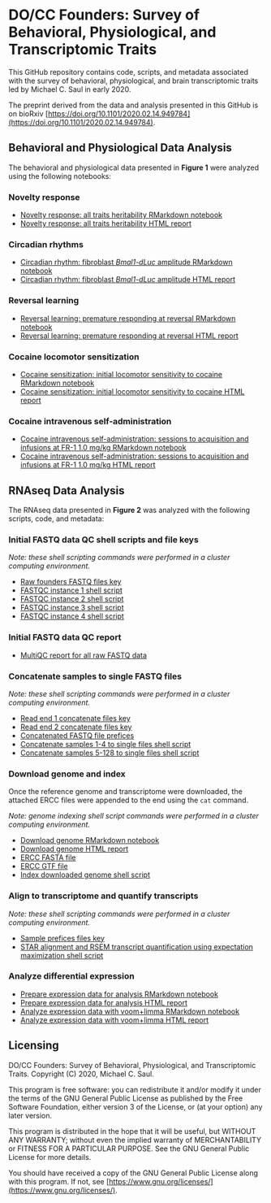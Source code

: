 # DO/CC Founders: Survey of Behavioral, Physiological, and Transcriptomic Traits

This GitHub repository contains code, scripts, and metadata associated with the survey of behavioral, physiological, and brain transcriptomic traits led by Michael C. Saul in early 2020.

The preprint derived from the data and analysis presented in this GitHub is on bioRxiv [https://doi.org/10.1101/2020.02.14.949784](https://doi.org/10.1101/2020.02.14.949784).

## Behavioral and Physiological Data Analysis

The behavioral and physiological data presented in **Figure 1** were analyzed using the following notebooks:

### Novelty response

* [Novelty response: all traits heritability RMarkdown notebook](Rmd/novelty_heritability_plot.Rmd)
* [Novelty response: all traits heritability HTML report](html/novelty_heritability_plot.html)

### Circadian rhythms

* [Circadian rhythm: fibroblast *Bmal1-dLuc* amplitude RMarkdown notebook](Rmd/circadian_fibroblast_heritability_plot.Rmd)
* [Circadian rhythm: fibroblast *Bmal1-dLuc* amplitude HTML report](html/circadian_fibroblast_heritability_plot.html)

### Reversal learning

* [Reversal learning: premature responding at reversal RMarkdown notebook](Rmd/reversal_heritability_plot.Rmd)
* [Reversal learning: premature responding at reversal HTML report](html/reversal_heritability_plot.html)

### Cocaine locomotor sensitization

* [Cocaine sensitization: initial locomotor sensitivity to cocaine RMarkdown notebook](Rmd/sensi_heritability_plot.Rmd)
* [Cocaine sensitization: initial locomotor sensitivity to cocaine HTML report](html/sensi_heritability_plot.html)

### Cocaine intravenous self-administration

* [Cocaine intravenous self-administration: sessions to acquisition and infusions at FR-1 1.0 mg/kg RMarkdown notebook](Rmd/IVSA_heritability_plot.Rmd)
* [Cocaine intravenous self-administration: sessions to acquisition and infusions at FR-1 1.0 mg/kg HTML report](html/IVSA_heritability_plot.html)

## RNAseq Data Analysis

The RNAseq data presented in **Figure 2** was analyzed with the following scripts, code, and metadata:

### Initial FASTQ data QC shell scripts and file keys

*Note: these shell scripting commands were performed in a cluster computing environment.*

* [Raw founders FASTQ files key](file_keys/founders_fastq_files.txt)
* [FASTQC instance 1 shell script](sh/fastqc_1.sh)
* [FASTQC instance 2 shell script](sh/fastqc_2.sh)
* [FASTQC instance 3 shell script](sh/fastqc_3.sh)
* [FASTQC instance 4 shell script](sh/fastqc_4.sh)

### Initial FASTQ data QC report

* [MultiQC report for all raw FASTQ data](html/multiqc_report.html)

### Concatenate samples to single FASTQ files

*Note: these shell scripting commands were performed in a cluster computing environment.*

* [Read end 1 concatenate files key](file_keys/cat_fastq_in_R1.txt)
* [Read end 2 concatenate files key](file_keys/cat_fastq_in_R2.txt)
* [Concatenated FASTQ file prefices](file_keys/file_prefices.txt)
* [Concatenate samples 1-4 to single files shell script](sh/cat_founder_fastqs_1to4.sh)
* [Concatenate samples 5-128 to single files shell script](sh/cat_founder_fastqs_5to128.sh)

### Download genome and index

Once the reference genome and transcriptome were downloaded, the attached ERCC files were appended to the end using the `cat` command.

*Note: genome indexing shell script commands were performed in a cluster computing environment.*

* [Download genome RMarkdown notebook](Rmd/founders_mgp_vcf_ensembl_genome_download.Rmd)
* [Download genome HTML report](html/founders_mgp_vcf_ensembl_genome_download.html)
* [ERCC FASTA file](ERCC/ERCC.fa)
* [ERCC GTF file](ERCC/ERCC.gtf)
* [Index downloaded genome shell script](sh/STAR_index.sh)

### Align to transcriptome and quantify transcripts

*Note: these shell scripting commands were performed in a cluster computing environment.*

* [Sample prefices files key](file_keys/file_prefices.txt)
* [STAR alignment and RSEM transcript quantification using expectation maximization shell script](sh/STAR_align_all_ref_RSEM.sh)

### Analyze differential expression

* [Prepare expression data for analysis RMarkdown notebook](Rmd/founders_expression_prep_STAR_RSEM.Rmd)
* [Prepare expression data for analysis HTML report](html/founders_expression_prep_STAR_RSEM.html)
* [Analyze expression data with voom+limma RMarkdown notebook](Rmd/founders_expression_analysis_STAR_RSEM.Rmd)
* [Analyze expression data with voom+limma HTML report](html/founders_expression_analysis_STAR_RSEM.html)

## Licensing

DO/CC Founders: Survey of Behavioral, Physiological, and Transcriptomic Traits. Copyright (C) 2020, Michael C. Saul.

This program is free software: you can redistribute it and/or modify it under the terms of the GNU General Public License as published by the Free Software Foundation, either version 3 of the License, or (at your option) any later version.

This program is distributed in the hope that it will be useful, but WITHOUT ANY WARRANTY; without even the implied warranty of MERCHANTABILITY or FITNESS FOR A PARTICULAR PURPOSE.  See the GNU General Public License for more details.

You should have received a copy of the GNU General Public License along with this program.  If not, see [https://www.gnu.org/licenses/](https://www.gnu.org/licenses/).
